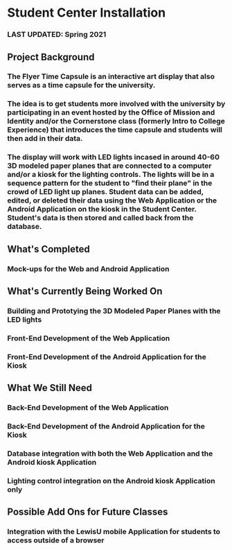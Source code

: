 # Student Center Installation
### LAST UPDATED: Spring 2021
## Project Background 
### The Flyer Time Capsule is an interactive art display that also serves as a time capsule for the university.
### The idea is to get students more involved with the university by participating in an event hosted by the Office of Mission and Identity and/or the Cornerstone class (formerly Intro to College Experience) that introduces the time capsule and students will then add in their data. 
### The display will work with LED lights incased in around 40-60 3D modeled paper planes that are connected to a computer and/or a kiosk for the lighting controls. The lights will be in a sequence pattern for the student to "find their plane" in the crowd of LED light up planes. Student data can be added, edited, or deleted their data using the Web Application or the Android Application on the kiosk in the Student Center. Student's data is then stored and called back from the database. 
## What's Completed
### Mock-ups for the Web and Android Application
## What's Currently Being Worked On
### Building and Prototying the 3D Modeled Paper Planes with the LED lights
### Front-End Development of the Web Application
### Front-End Development of the Android Application for the Kiosk
## What We Still Need
### Back-End Development of the Web Application
### Back-End Development of the Android Application for the Kiosk
### Database integration with both the Web Application and the Android kiosk Application
### Lighting control integration on the Android kiosk Application only
## Possible Add Ons for Future Classes
### Integration with the LewisU mobile Application for students to access outside of a browser
